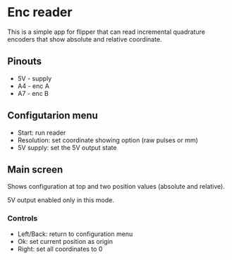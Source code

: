 # Enc reader

This is a simple app for flipper that can read incremental quadrature encoders that show absolute and relative coordinate.

## Pinouts

- 5V - supply
- A4 - enc A
- A7 - enc B

## Configutarion menu

- Start: run reader
- Resolution: set coordinate showing option (raw pulses or mm)
- 5V supply: set the 5V output state

## Main screen

Shows configuration at top and two position values (absolute and relative).

5V output enabled only in this mode.

### Controls

- Left/Back: return to configuration menu
- Ok: set current position as origin
- Right: set all coordinates to 0